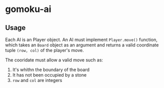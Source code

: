 # gomoku-ai

## Usage

Each AI is an Player object. An AI must implement `Player.move()` function, which takes an `Board` object as an argument and returns a valid coordinate tuple `(row, col)` of the player's move.

The cooridate must allow a valid move such as:

1. It's whithn the boundary of the board
2. It has not been occupied by a stone
3. `row` and `col` are integers
